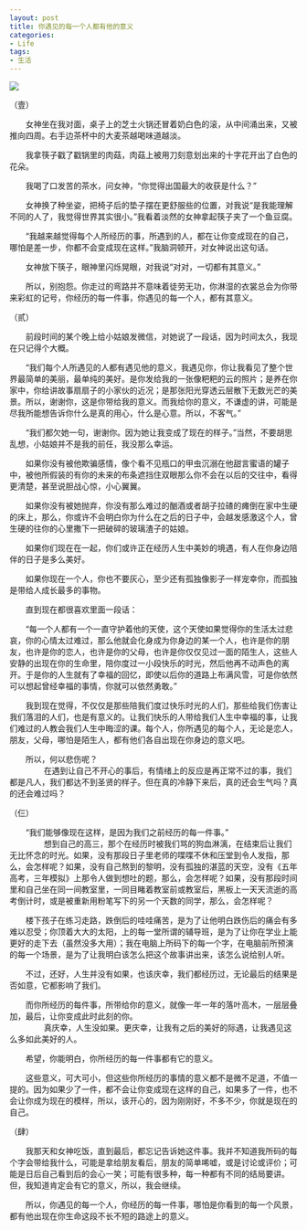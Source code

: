 ```yaml
---
layout: post
title: 你遇见的每一个人都有他的意义
categories:
- Life
tags:
- 生活
---
```




![](http://www.metalballs.co/wp-content/uploads/2015/01/life_restart_1.jpg)






（壹）


　　女神坐在我对面，桌子上的芝士火锅还冒着奶白色的滚，从中间涌出来，又被推向四周。右手边茶杯中的大麦茶越喝味道越淡。     

　　我拿筷子戳了戳锅里的肉菇，肉菇上被用刀刻意划出来的十字花开出了白色的花朵。     

　　我喝了口发苦的茶水，问女神，“你觉得出国最大的收获是什么？”     

　　女神换了种坐姿，把椅子后的垫子摆在更舒服些的位置，对我说“是我能理解不同的人了，我觉得世界其实很小。”我看着淡然的女神拿起筷子夹了一个鱼豆腐。     

　　“我越来越觉得每个人所经历的事，所遇到的人，都在让你变成现在的自己，哪怕是差一步，你都不会变成现在这样。”我脑洞顿开，对女神说出这句话。      

　　女神放下筷子，眼神里闪烁晃眼，对我说“对对，一切都有其意义。”      

　　所以，别抱怨。你走过的弯路并不意味着徒劳无功，你淋湿的衣裳总会为你带来彩虹的记号，你经历的每一件事，你遇见的每一个人，都有其意义。



（贰）



　　前段时间的某个晚上给小姑娘发微信，对她说了一段话，因为时间太久，我现在只记得个大概。     

　　“我们每个人所遇见的人都有遇见他的意义，我遇见你，你让我看见了整个世界最简单的美丽，最单纯的美好。是你发给我的一张像粑粑的云的照片；是养在你家中，你给讲故事扇扇子的小家伙的近况；是那张阳光穿透云层散下无数光芒的美景。所以，谢谢你，这是你带给我的意义。而我给你的意义，不谦虚的讲，可能是尽我所能想告诉你什么是真的用心，什么是心意。所以，不客气。”       

　　“我们都欠她一句，谢谢你。因为她让我变成了现在的样子。”当然，不要胡思乱想，小姑娘并不是我的前任，我没那么幸运。        

　　如果你没有被他欺骗感情，像个看不见瓶口的甲虫沉溺在他甜言蜜语的罐子中，被他所假装的有你的未来的布条遮挡住双眼那么你不会在以后的交往中，看得更清楚，甚至说胆战心惊，小心翼翼。      

　　如果你没有被她抛弃，你没有那么难过的酗酒或者胡子拉碴的瘫倒在家中生硬的床上，那么，你或许不会明白你为什么在之后的日子中，会越发感激这个人，曾生硬的往你的心里撒下一把破碎的玻璃渣子的姑娘。       

　　如果你们现在在一起，你们或许正在经历人生中美妙的境遇，有人在你身边陪伴的日子是多么美好。     

　　如果你现在一个人，你也不要灰心，至少还有孤独像影子一样宠幸你，而孤独是带给人成长最多的事物。     

　　直到现在都很喜欢里面一段话：      

　　“每一个人都有一个一直守护着他的天使，这个天使如果觉得你的生活太过悲哀，你的心情太过难过，那么他就会化身成为你身边的某一个人，也许是你的朋友，也许是你的恋人，也许是你的父母，也许是你仅仅见过一面的陌生人，这些人安静的出现在你的生命里，陪你度过一小段快乐的时光，然后他再不动声色的离开。于是你的人生就有了幸福的回忆，即使以后你的道路上布满风雪，可是你依然可以想起曾经幸福的事情，你就可以依然勇敢。”      

　　我到现在觉得，不仅仅是那些陪我们度过快乐时光的人们，那些给我们伤害让我们落泪的人们，也是有意义的。让我们快乐的人带给我们人生中幸福的事，让我们难过的人教会我们人生中晦涩的课。每个人，你所遇见的每个人，无论是恋人，朋友，父母，哪怕是陌生人，都有他们各自出现在你身边的意义吧。      

　　所以，何以悲伤呢？       
　　
　　在遇到让自己不开心的事后，有情绪上的反应是再正常不过的事，我们都是凡人，我们都达不到圣贤的样子。但在真的冷静下来后，真的还会生气吗？真的还会难过吗？   



（仨）



　　“我们能够像现在这样，是因为我们之前经历的每一件事。”    
　　
　　想到自己的高三，那个在经历时被我们骂的狗血淋漓，在结束后让我们无比怀念的时光。如果，没有那段日子里老师的喋喋不休和压堂到令人发指，那么，会怎样呢？如果，没有自己熬到的黎明，没有孤独的湛蓝的天空，没有《五年高考，三年模拟》上那令人做到想吐的题，那么，会怎样呢？如果，没有那段时间里和自己坐在同一间教室里，一同目睹着教室前或教室后，黑板上一天天流逝的高考倒计时，或是被重新用粉笔写下的另一个天数的同学，那么，会怎样呢？   

　　楼下孩子在练习走路，跌倒后的哇哇痛苦，是为了让他明白跌伤后的痛会有多难以忍受；你顶着大大的太阳，上的每一堂所谓的辅导班，是为了让你在学业上能更好的走下去（虽然没多大用）；我在电脑上所码下的每一个字，在电脑前所预演的每一个场景，是为了让我明白该怎么把这个故事讲出来，该怎么说给别人听。   

　　不过，还好，人生并没有如果，也该庆幸，我们都经历过，无论最后的结果是否如意，它都影响了我们。   

　　而你所经历的每件事，所带给你的意义，就像一年一年的落叶高木，一层层叠加，最后，让你变成此时此刻的你。   
　　
　　真庆幸，人生没如果。更庆幸，让我有之后的美好的际遇，让我遇见这么多如此美好的人。   

　　希望，你能明白，你所经历的每一件事都有它的意义。    

　　这些意义，可大可小，但这些你所经历的事情的意义都不是微不足道，不值一提的。因为如果少了一件，都不会让你变成现在这样的自己，如果多了一件，也不会让你成为现在的模样，所以，该开心的，因为刚刚好，不多不少，你就是现在的自己。



（肆）



　　我那天和女神吃饭，直到最后，都忘记告诉她这件事。我并不知道我所码的每个字会带给我什么，可能是拿给朋友看后，朋友的简单唏嘘，或是讨论或评价；可能是日后自己看到后的会心一笑；可能有很多种，每一种都有不同的结局要讲。但，我知道肯定会有它的意义，所以，我会继续。    

　　所以，你遇见的每一个人，你经历的每一件事，哪怕是你看到的每一个风景，都有他出现在你生命这段不长不短的路途上的意义。





